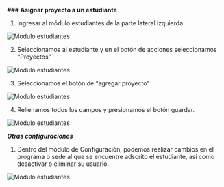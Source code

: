 

**### Asignar proyecto a un estudiante**

1. Ingresar al módulo estudiantes de la parte lateral izquierda

![Modulo estudiantes](coseca-ais/docs/resources/ESTUDIANTE_1.jpg)

2. Seleccionamos al estudiante y en el botón de acciones seleccionamos “Proyectos”

![Modulo estudiantes](coseca-ais/docs/resources/ESTUDIANTE_2.jpg)

3. Seleccionamos el botón de “agregar proyecto”

![Modulo estudiantes](coseca-ais/docs/resources/ESTUDIANTE_3.jpg)

4. Rellenamos todos los campos y presionamos el botón guardar.

![Modulo estudiantes](coseca-ais/docs/resources/ESTUDIANTE_4.jpg)


___Otras configuraciones___

1. Dentro del módulo de Configuración, podemos realizar cambios en el programa o sede al que se encuentre adscrito el estudiante, así como desactivar o eliminar su usuario. 

![Modulo estudiantes](coseca-ais/docs/resources/ESTUDIANTE_5.jpg)

